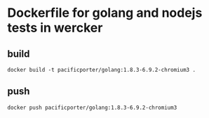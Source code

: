 # Dockerfile for golang and nodejs tests in wercker

## build

```
docker build -t pacificporter/golang:1.8.3-6.9.2-chromium3 .
```

## push

```
docker push pacificporter/golang:1.8.3-6.9.2-chromium3
```
